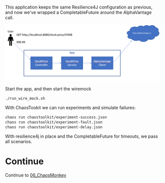 This application keeps the same Resilience4J configuration as previous, and now we've wrapped a CompletableFuture around the AlphaVantage call.

![branch](branch.png?raw=true)

Start the app, and then start the wiremock

```
./run_wire_mock.sh
```

With ChaosTookit we can run experiments and simulate failures:

```
chaos run chaostoolkit/experiment-success.json
chaos run chaostoolkit/experiment-fault.json
chaos run chaostoolkit/experiment-delay.json
```

With resilience4j in place and the CompletableFuture for timeouts, we pass all scenarios.

# Continue
Continue to [06_ChaosMonkey](../../tree/06_ChaosMonkey)

